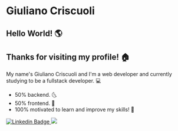 
# Giuliano Criscuoli

## Hello World! :earth_americas:

## Thanks for visiting my profile! :house:

 My name's Giuliano Criscuoli and I'm a web developer 
 and currently studying to be a fullstack developer. :computer:
 
 * 50% backend. :last_quarter_moon_with_face:
 * 50% frontend. :first_quarter_moon_with_face:
 * 100%  motivated to learn and improve my skills! :full_moon_with_face:
 
 
 <a href="https://www.linkedin.com/in/giuliano-criscuoli/" rel="nofollow">
 <img src="https://camo.githubusercontent.com/3de3a6348c0e6b6a913fbe25fec57b018080bef1/68747470733a2f2f696d672e736869656c64732e696f2f62616467652f2d4c696e6b6564496e2d626c75653f7374796c653d666c61742d737175617265266c6f676f3d4c696e6b6564696e266c6f676f436f6c6f723d7768697465266c696e6b3d68747470733a2f2f7777772e6c696e6b6564696e2e636f6d2f696e2f66656c6970656669616c686f" alt="Linkedin Badge" data-canonical-src="https://img.shields.io/badge/-LinkedIn-blue?style=flat-square&amp;logo=Linkedin&amp;logoColor=white&amp;link=https://www.linkedin.com/in/giuliano-criscuoli/" style="max-width:100%;" />
 </a>
 <a href="https://www.behance.net/giulianocriscuoli/" rel="nofollow">
 <img  src="https://aleen42.github.io/badges/src/behance.svg" />         
 </a>
